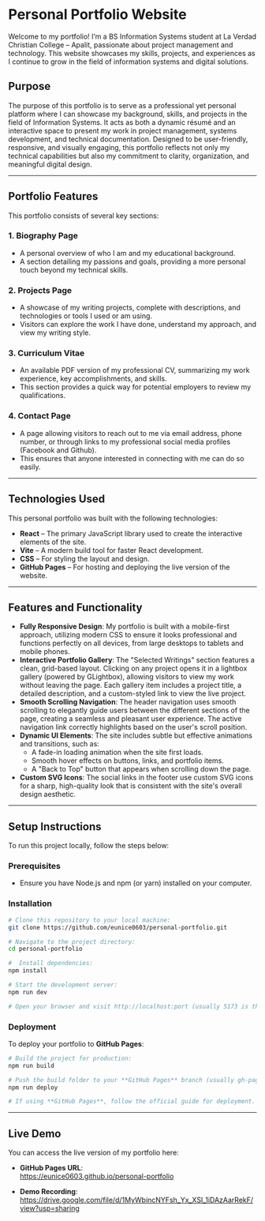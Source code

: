 # Personal Portfolio Website
Welcome to my portfolio! I’m a BS Information Systems student at La Verdad Christian College – Apalit, passionate about project management and technology. This website showcases my skills, projects, and experiences as I continue to grow in the field of information systems and digital solutions.

## Purpose
The purpose of this portfolio is to serve as a professional yet personal platform where I can showcase my background, skills, and projects in the field of Information Systems. It acts as both a dynamic résumé and an interactive space to present my work in project management, systems development, and technical documentation. Designed to be user-friendly, responsive, and visually engaging, this portfolio reflects not only my technical capabilities but also my commitment to clarity, organization, and meaningful digital design.

---

## Portfolio Features
This portfolio consists of several key sections:

### 1. Biography Page
- A personal overview of who I am and my educational background.
- A section detailing my passions and goals, providing a more personal touch beyond my technical skills.

### 2. Projects Page
- A showcase of my writing projects, complete with descriptions, and technologies or tools I used or am using.
- Visitors can explore the work I have done, understand my approach, and view my writing style.

### 3. Curriculum Vitae
- An available PDF version of my professional CV, summarizing my work experience, key accomplishments, and skills.
- This section provides a quick way for potential employers to review my qualifications.

### 4. Contact Page
- A page allowing visitors to reach out to me via email address, phone number, or through links to my professional social media profiles (Facebook and Github).
- This ensures that anyone interested in connecting with me can do so easily.

---

## Technologies Used
This personal portfolio was built with the following technologies:

- **React** – The primary JavaScript library used to create the interactive elements of the site.
- **Vite** – A modern build tool for faster React development.
- **CSS** – For styling the layout and design.
- **GitHub Pages** – For hosting and deploying the live version of the website.

---

## Features and Functionality
- **Fully Responsive Design**: My portfolio is built with a mobile-first approach, utilizing modern CSS to ensure it looks professional and functions perfectly on all devices, from large desktops to tablets and mobile phones.
- **Interactive Portfolio Gallery**: The "Selected Writings" section features a clean, grid-based layout. Clicking on any project opens it in a lightbox gallery (powered by GLightbox), allowing visitors to view my work without leaving the page. Each gallery item includes a project title, a detailed description, and a custom-styled link to view the live project.
- **Smooth Scrolling Navigation**: The header navigation uses smooth scrolling to elegantly guide users between the different sections of the page, creating a seamless and pleasant user experience. The active navigation link correctly highlights based on the user's scroll position.
- **Dynamic UI Elements**: The site includes subtle but effective animations and transitions, such as:
    - A fade-in loading animation when the site first loads.
    - Smooth hover effects on buttons, links, and portfolio items.
    - A "Back to Top" button that appears when scrolling down the page.
- **Custom SVG Icons**: The social links in the footer use custom SVG icons for a sharp, high-quality look that is consistent with the site's overall design aesthetic.

---

## Setup Instructions
To run this project locally, follow the steps below:

### Prerequisites
- Ensure you have Node.js and npm (or yarn) installed on your computer.

### Installation
```bash
# Clone this repository to your local machine:
git clone https://github.com/eunice0603/personal-portfolio.git

# Navigate to the project directory:
cd personal-portfolio

#  Install dependencies:
npm install

# Start the development server:
npm run dev

# Open your browser and visit http://localhost:port (usually 5173 is the default port) to view the site locally.
```

### Deployment
To deploy your portfolio to **GitHub Pages**:
```bash
# Build the project for production:
npm run build

# Push the build folder to your **GitHub Pages** branch (usually gh-pages):
npm run deploy

# If using **GitHub Pages**, follow the official guide for deployment.
```

---

## Live Demo
You can access the live version of my portfolio here:
- **GitHub Pages URL**:  
https://eunice0603.github.io/personal-portfolio

- **Demo Recording**:  
https://drive.google.com/file/d/1MyWbincNYFsh_Yx_XSI_1iDAzAarRekF/view?usp=sharing